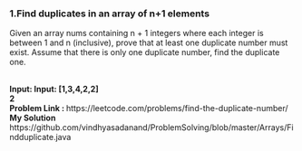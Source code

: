 
<h3> 1.Find duplicates in an array of n+1 elements </h3>
<p> Given an array nums containing n + 1 integers where each integer is between 1 and n (inclusive), prove that at least one duplicate number must exist. Assume that there is only one duplicate number, find the duplicate one. </p> <br>
<b> Input: Input: [1,3,4,2,2] </b> <br>
<b> 2 </b> <br>
<b> Problem Link : </b>  https://leetcode.com/problems/find-the-duplicate-number/  <br>
<b> My Solution</b> https://github.com/vindhyasadanand/ProblemSolving/blob/master/Arrays/Findduplicate.java <br>
